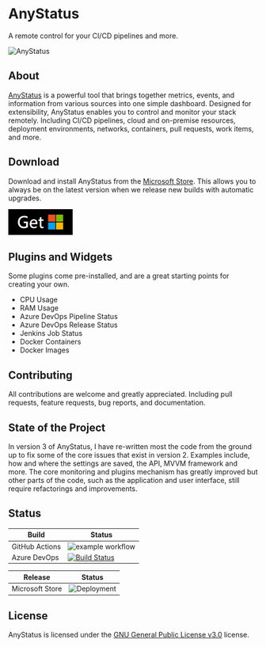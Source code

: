 # AnyStatus

A remote control for your CI/CD pipelines and more.

![AnyStatus](https://www.anystat.us/assets/images/screenshots/anystatus-3.0.293-preview.png)

## About

[AnyStatus](https://www.anystat.us) is a powerful tool that brings together metrics, events, and information from various sources into one simple dashboard. Designed for extensibility, AnyStatus enables you to control and monitor your stack remotely. Including CI/CD pipelines, cloud and on-premise resources, deployment environments, networks, containers, pull requests, work items, and more.

## Download

Download and install AnyStatus from the [Microsoft Store](https://www.microsoft.com/en-us/p/anystatus/9p044vpk62sb). This allows you to always be on the latest version when we release new builds with automatic upgrades.

<a href="https://www.microsoft.com/en-us/p/anystatus/9p044vpk62sb"><img height="52" src="art/download.png"></img></a>
  
## Plugins and Widgets

Some plugins come pre-installed, and are a great starting points for creating your own.

- CPU Usage
- RAM Usage
- Azure DevOps Pipeline Status
- Azure DevOps Release Status
- Jenkins Job Status
- Docker Containers
- Docker Images

## Contributing

All contributions are welcome and greatly appreciated. Including pull requests, feature requests, bug reports, and documentation.

## State of the Project

In version 3 of AnyStatus, I have re-written most the code from the ground up to fix some of the core issues that exist in version 2.
Examples include, how and where the settings are saved, the API, MVVM framework and more. The core monitoring and plugins mechanism has greatly improved but other parts of the code, such as the application and user interface, still require refactorings and improvements.

## Status

|Build|Status|
|-------|------|
|GitHub Actions|![example workflow](https://github.com/anystatus/anystatus/actions/workflows/dotnet.yml/badge.svg)|
|Azure DevOps|[![Build Status](https://dev.azure.com/anystatus/AnyStatus/_apis/build/status/AnyStatus?repoName=AnyStatus%2FAnyStatus&branchName=main)](https://dev.azure.com/anystatus/AnyStatus/_build/latest?definitionId=1&repoName=AnyStatus%2FAnyStatus&branchName=main)|

|Release|Status|
|-------|------|
|Microsoft Store|![Deployment](https://vsrm.dev.azure.com/anystatus/_apis/public/Release/badge/dca19306-f20b-4442-9d85-cd9c57ec81bf/1/5)|

## License

AnyStatus is licensed under the [GNU General Public License v3.0](LICENSE) license.

